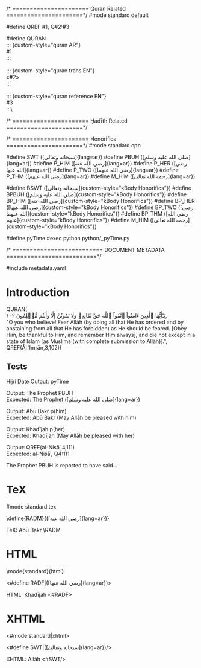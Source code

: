 /* ======================
        Quran Related
   ======================*/
#mode standard default

#define QREF #1, Q#2:#3

#define QURAN \
::: {custom-style="quran AR"}\
#1\
:::\
\
::: {custom-style="quran trans EN"}\
«#2»\
:::\
\
::: {custom-style="quran reference EN"}\
#3\
:::\

/* ======================
        Ḥadīth Related
   ======================*/



/* ======================
        Honorifics
   ======================*/
#mode standard cpp
   
#define SWT ([سبحانه وتعالى]{lang=ar})
#define PBUH ([صلى الله عليه وسلم]{lang=ar})
#define P_HIM ([رضي الله عنه]{lang=ar})
#define P_HER ([رضي الله عنها]{lang=ar})
#define P_TWO ([رضي الله عنهما]{lang=ar})
#define P_THM ([رضي الله عنهم]{lang=ar})
#define M_HIM ([رحمه الله تعالى]{lang=ar})

#define BSWT ([سبحانه وتعالى]{custom-style="kBody Honorifics"})
#define BPBUH ([صلى الله عليه وسلم]{custom-style="kBody Honorifics"})
#define BP_HIM ([رضي الله عنه]{custom-style="kBody Honorifics"})
#define BP_HER ([رضي الله عنها]{custom-style="kBody Honorifics"})
#define BP_TWO ([رضي الله عنهما]{custom-style="kBody Honorifics"})
#define BP_THM ([رضي الله عنهم]{custom-style="kBody Honorifics"})
#define M_HIM ([رحمه الله تعالى]{custom-style="kBody Honorifics"})

#define pyTime #exec python python/_pyTime.py

/* ==========================
        DOCUMENT METADATA
   ==========================*/

#include metadata.yaml

# Introduction

QURAN(\
يَـٰٓأَيُّهَا ٱلَّذِينَ ءَامَنُواْ ٱتَّقُواْ ٱللَّهَ حَقَّ تُقَاتِهِۦ وَلَا تَمُوتُنَّ إِلَّا وَأَنتُم مُّسۡلِمُونَ ١٠٢,\
"O you who believe! Fear Allāh (by doing all that He has ordered and by
abstaining from all that He has forbidden) as He should be feared. [Obey Him, be
thankful to Him, and remember Him always], and die not except in a state of
Islam [as Muslims (with complete submission to Allāh)].",\
QREF(Āl ʿImrān,3,102))

## Tests

Hijri Date Output: pyTime

Output:   The Prophet PBUH  
Expected: The Prophet ([صلى الله عليه وسلم]{lang=ar})

Output:   Abū Bakr p(him)  
Expected: Abū Bakr (May Allāh be pleased with him)

Output:   Khadījah p(her)  
Expected: Khadījah (May Allāh be pleased with her)

Output:   QREF(al-Nisāʾ,4,111)  
Expected: al-Nisāʾ, Q4:111

The Prophet PBUH is reported to have said...

# TeX

#mode standard tex

\define{RADM}{([رضي الله عنه]{lang=ar})}

TeX: Abū Bakr \RADM

# HTML

\mode{standard}{html}

<#define RADF|([رضي الله عنها]{lang=ar})>

HTML: Khadījah <#RADF>

# XHTML

<#mode standard|xhtml>

<#define SWT|([سبحانه وتعالىٰ]{lang=ar})/>

XHTML: Allāh <#SWT/>
